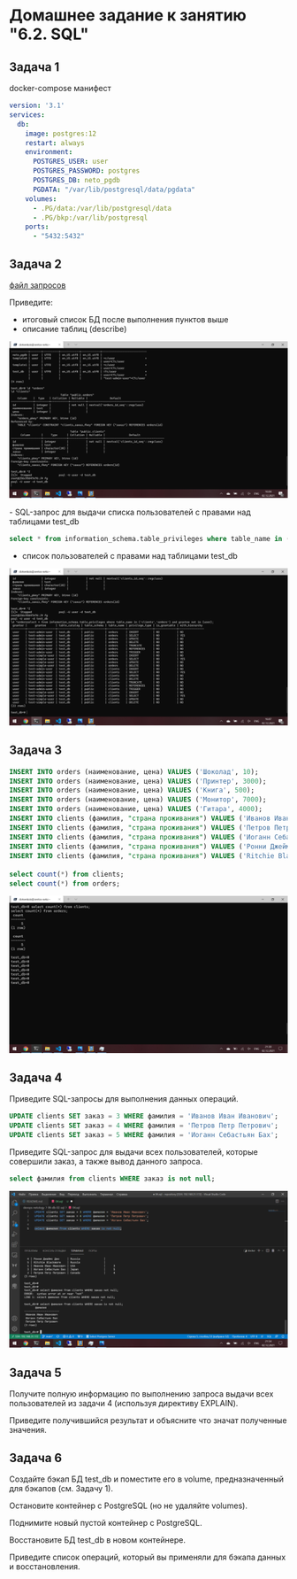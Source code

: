 # Домашнее задание к занятию "6.2. SQL"

## Задача 1
docker-compose манифест

```YAML
version: '3.1'
services:
  db:
    image: postgres:12
    restart: always
    environment:
      POSTGRES_USER: user
      POSTGRES_PASSWORD: postgres
      POSTGRES_DB: neto_pgdb
      PGDATA: "/var/lib/postgresql/data/pgdata"
    volumes:
      - .PG/data:/var/lib/postgresql/data
      - .PG/bkp:/var/lib/postgresql
    ports:
      - "5432:5432"


```

## Задача 2

[файл запросов](02.sql) <br>

Приведите:

- итоговый список БД после выполнения пунктов выше
- описание таблиц (describe)
<p align="center">
  <img src="./02_0.png">
</p>
- SQL-запрос для выдачи списка пользователей с правами над таблицами test_db

```sql
select * from information_schema.table_privileges where table_name in ('clients','orders') and grantee not in (user);
```

- список пользователей с правами над таблицами test_db
<p align="center">
  <img src="./02_1.png">
</p>

## Задача 3

```sql
INSERT INTO orders (наименование, цена) VALUES ('Шоколад', 10);
INSERT INTO orders (наименование, цена) VALUES ('Принтер', 3000);
INSERT INTO orders (наименование, цена) VALUES ('Книга', 500);
INSERT INTO orders (наименование, цена) VALUES ('Монитор', 7000);
INSERT INTO orders (наименование, цена) VALUES ('Гитара', 4000);
INSERT INTO clients (фамилия, "страна проживания") VALUES ('Иванов Иван Иванович', 'USA');
INSERT INTO clients (фамилия, "страна проживания") VALUES ('Петров Петр Петрович', 'Canada');
INSERT INTO clients (фамилия, "страна проживания") VALUES ('Иоганн Себастьян Бах', 'Japan');
INSERT INTO clients (фамилия, "страна проживания") VALUES ('Ронни Джеймс Дио', 'Russia');
INSERT INTO clients (фамилия, "страна проживания") VALUES ('Ritchie Blackmore', 'Russia');

select count(*) from clients;
select count(*) from orders;
```

<p align="center">
  <img src="./03.png">
</p>


## Задача 4

Приведите SQL-запросы для выполнения данных операций.
```sql
UPDATE clients SET заказ = 3 WHERE фамилия = 'Иванов Иван Иванович';
UPDATE clients SET заказ = 4 WHERE фамилия = 'Петров Петр Петрович';
UPDATE clients SET заказ = 5 WHERE фамилия = 'Иоганн Себастьян Бах';
```

Приведите SQL-запрос для выдачи всех пользователей, которые совершили заказ, а также вывод данного запроса.

```sql
select фамилия from clients WHERE заказ is not null;
```

<p align="center">
  <img src="./04.png">
</p>

## Задача 5

Получите полную информацию по выполнению запроса выдачи всех пользователей из задачи 4 
(используя директиву EXPLAIN).

Приведите получившийся результат и объясните что значат полученные значения.

## Задача 6

Создайте бэкап БД test_db и поместите его в volume, предназначенный для бэкапов (см. Задачу 1).

Остановите контейнер с PostgreSQL (но не удаляйте volumes).

Поднимите новый пустой контейнер с PostgreSQL.

Восстановите БД test_db в новом контейнере.

Приведите список операций, который вы применяли для бэкапа данных и восстановления. 